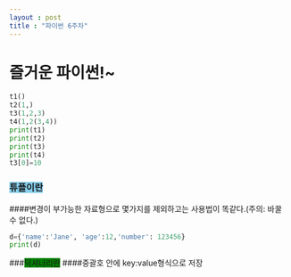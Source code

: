 ```yaml
---
layout : post
title : "파이썬 6주차"
---
```

# 즐거운 파이썬!~
```python
t1()
t2(1,)
t3(1,2,3)
t4(1,2(3,4))
print(t1)
print(t2)
print(t3)
print(t4)
t3[0]=10
```
### <span style="background-color:skyblue">튜플이란</span>
####변경이 부가능한 자료형으로 몇가지를 제외하고는 사용법이 똑같다.(주의: 바꿀 수 없다.)
```python
d={'name':'Jane', 'age':12,'number': 123456}
print(d)
```
###<span style="background-color:green">딕셔너리란</span>
####중괄호 안에 key:value형식으로 저장
